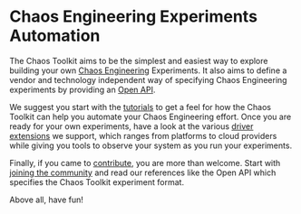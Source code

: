 # Chaos Engineering Experiments Automation

The Chaos Toolkit aims to be the simplest and easiest way to explore building 
your own [Chaos Engineering](http://principlesofchaos.org/) Experiments. It 
also aims to define a vendor and technology independent way of specifying 
Chaos Engineering experiments by providing an 
[Open API](reference/api/experiment.md).

We suggest you start with the [tutorials](reference/tutorial) to get a feel for how the Chaos
Toolkit can help you automate your Chaos Engineering effort. Once you are ready
for your own experiments, have a look at the various [driver extensions][drivers]
we support, which ranges from platforms to cloud providers while giving you
tools to observe your system as you run your experiments.

Finally, if you came to [contribute](reference/contributing), you are more than welcome. Start with
[joining the community][slack] and read our references like the Open API
which specifies the Chaos Toolkit experiment format.

Above all, have fun!

[drivers]: https://chaostoolkit.org/extensions
[tutorials]: /reference/tutorial.md
[contribute]: /reference/contributing.md
[slack]: https://join.chaostoolkit.org/